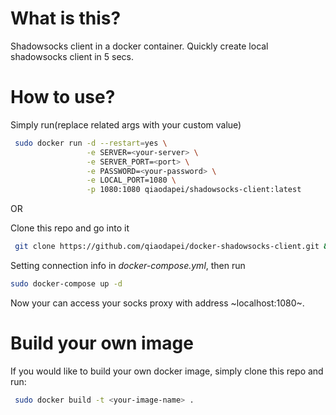 # What is this?
Shadowsocks client in a docker container. Quickly create local shadowsocks client in 5 secs.

# How to use?
Simply run(replace related args with your custom value)
```bash
 sudo docker run -d --restart=yes \
                 -e SERVER=<your-server> \
                 -e SERVER_PORT=<port> \
                 -e PASSWORD=<your-password> \
                 -e LOCAL_PORT=1080 \
                 -p 1080:1080 qiaodapei/shadowsocks-client:latest
```
OR

Clone this repo and go into it
```bash
 git clone https://github.com/qiaodapei/docker-shadowsocks-client.git && cd docker-shadowsocks-client
```
Setting connection info in *docker-compose.yml*, then run
```bash
sudo docker-compose up -d
```
Now your can access your socks proxy with address ~localhost:1080~.

# Build your own image
If you would like to build your own docker image, simply clone this repo and run:
```bash
 sudo docker build -t <your-image-name> .
```
